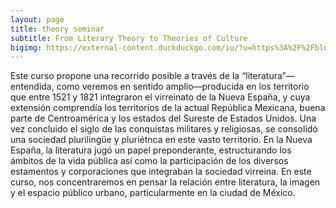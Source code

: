 ```yaml
---
layout: page
title: theory seminar
subtitle: From Literary Theory to Theories of Culture
bigimg: https://external-content.duckduckgo.com/iu/?u=https%3A%2F%2Fblogs-images.forbes.com%2Fjonathonkeats%2Ffiles%2F2014%2F09%2F107-1-1928x1940.jpg&f=1&nofb=1
---
```


Este curso propone una recorrido posible a través
de la “literatura”—entendida, como veremos en
sentido amplio—producida en los territorio que
entre 1521 y 1821 integraron el virreinato de la
Nueva España, y cuya extensión comprendía los
territorios de la actual República Mexicana, buena
parte de Centroamérica y los estados del Sureste
de Estados Unidos. Una vez concluido el siglo de las conquistas militares y religiosas, se consolidó una sociedad plurilingüe y pluriétnca en este vasto territorio. En la Nueva España, la literatura jugó un papel preponderante, estructurando los ámbitos de la vida pública así como la participación de los diversos estamentos y corporaciones que integraban la sociedad virreina.
En este curso, nos concentraremos en pensar la relación entre literatura, la imagen y el espacio público urbano, particularmente en la ciudad de México.

